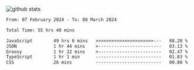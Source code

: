 
![github stats](https://github-readme-stats.vercel.app/api?username=realmahd1&show_icons=true&theme=codeSTACKr&hide_rank=true&count_private=true)

<!--START_SECTION:waka-->

```txt
From: 07 February 2024 - To: 08 March 2024

Total Time: 55 hrs 40 mins

JavaScript        49 hrs 6 mins   >>>>>>>>>>>>>>>>>>>>>>---   88.20 %
JSON              1 hr 44 mins    >------------------------   03.13 %
Groovy            1 hr 22 mins    >------------------------   02.47 %
TypeScript        1 hr 1 min      -------------------------   01.83 %
CSS               26 mins         -------------------------   00.80 %
```

<!--END_SECTION:waka-->
